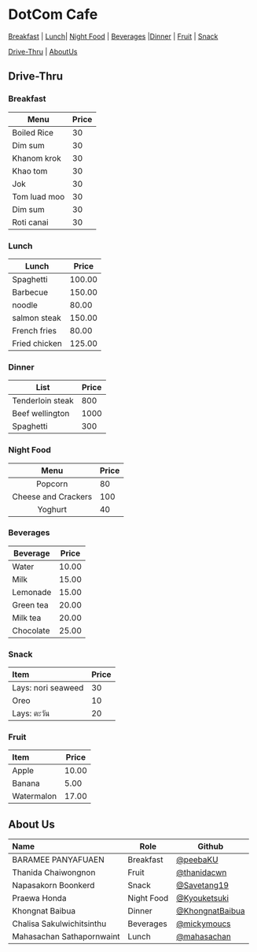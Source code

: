 # DotCom Cafe


[Breakfast](Menu.md#Breakfast) | [Lunch](Menu.md#lunch)| [Night Food](Menu.md#Night-Food) | [Beverages](Menu.md/#Beverages) |[Dinner](Menu.md/#Dinner) | [Fruit](Menu.md#Fruit) | [Snack](Menu.md#snack)

[Drive-Thru](#Drive-Thru) | [AboutUs](#About-us)


## Drive-Thru
### Breakfast

| Menu | Price |
| --- | --- |
| Boiled Rice  |  30 |
| Dim sum  |  30 |
| Khanom krok  |  30 |
| Khao tom  |  30 |
| Jok  |  30 |
| Tom luad moo  |  30 |
| Dim sum  |  30 |
| Roti canai |  30 |

### Lunch 

| Lunch | Price | 
| --- | --- |
| Spaghetti | 100.00 |
| Barbecue| 150.00 |
| noodle | 80.00 |
| salmon steak | 150.00 |
| French fries | 80.00 |
| Fried chicken | 125.00 |  

### Dinner
| List             | Price |
|------------------|----|
| Tenderloin steak | 800 |
| Beef wellington  | 1000 |
| Spaghetti | 300 |

### Night Food
| Menu| Price |
|  :---:         |   :---    | 
| Popcorn | 80 | 
| Cheese and Crackers | 100 |
| Yoghurt | 40 |

### Beverages
| Beverage | Price | 
| --- | --- |
| Water | 10.00 |
| Milk | 15.00 |
| Lemonade | 15.00 |
| Green tea | 20.00 |
| Milk tea | 20.00 |
| Chocolate | 25.00 |

### Snack
|Item|Price|
|:---|---|
|Lays: nori seaweed|30|
|Oreo| 10|
|Lays: ตะวัน| 20|


### Fruit

| Item                | Price |
|:-------------------------|----------|
| Apple               | 10.00    |
| Banana             | 5.00       |
| Watermalon              | 17.00       |


## About Us

| Name      | Role      | Github          |
|:----------|-----------|-----------------|
| BARAMEE PANYAFUAEN | Breakfast | [@peebaKU](https://github.com/peebaKU) |
| Thanida Chaiwongnon | Fruit | [@thanidacwn](https://github.com/thanidacwn) |
| Napasakorn Boonkerd | Snack | [@Savetang19](https://github.com/Savetang19) |
| Praewa Honda| Night Food | [@Kyouketsuki](https://github.com/Kyouketsuki) |
| Khongnat Baibua | Dinner | [@KhongnatBaibua](https://github.com/KhongnatBaibua) |
| Chalisa Sakulwichitsinthu | Beverages | [@mickymoucs](https://github.com/mickymoucs) |
| Mahasachan Sathapornwaint | Lunch | [@mahasachan](https://github.com/mahasachan) |



